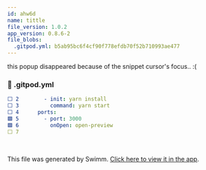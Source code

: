 ```yaml
---
id: ahw6d
name: tittle
file_version: 1.0.2
app_version: 0.8.6-2
file_blobs:
  .gitpod.yml: b5ab95bc6f4cf90f778efdb70f52b710993ae477
---
```


this popup disappeared because of the snippet cursor's focus.. :(
<!-- NOTE-swimm-snippet: the lines below link your snippet to Swimm -->
### 📄 .gitpod.yml
```yaml
⬜ 2        - init: yarn install
⬜ 3          command: yarn start
⬜ 4      ports:
🟩 5        - port: 3000
🟩 6          onOpen: open-preview
⬜ 7      
```

<br/>

This file was generated by Swimm. [Click here to view it in the app](https://swimm-web-app.web.app/repos/Z2l0aHViJTNBJTNBZG9jdXNhdXJ1cyUzQSUzQW5hZGF2LXN3aW1t/docs/ahw6d).
